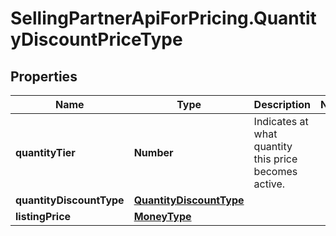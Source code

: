 # SellingPartnerApiForPricing.QuantityDiscountPriceType

## Properties

Name | Type | Description | Notes
------------ | ------------- | ------------- | -------------
**quantityTier** | **Number** | Indicates at what quantity this price becomes active. | 
**quantityDiscountType** | [**QuantityDiscountType**](QuantityDiscountType.md) |  | 
**listingPrice** | [**MoneyType**](MoneyType.md) |  | 


